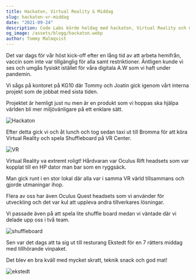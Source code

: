 ```yaml
---
title: Hackaton, Virtual Reality & Middag
slug: hackaton-vr-middag
date: "2021-09-24"
description: Code Labs körde heldag med hackaton, Virtual Reality och middag på Ekstedt.
og_image: /assets/blogg/hackaton.webp
author: Tommy Malmqvist
---
```


Det var dags för vår höst kick-off efter en lång tid av att arbeta hemifrån, vaccin som inte var tillgänglig för alla
samt restriktioner. Äntligen kunde vi ses och umgås fysiskt istället för våra digitala A.W som vi haft under pandemin.

Vi sågs på kontoret på KG10 där Tommy och Joatin gick igenom vårt interna projekt som de jobbat med sista tiden.

Projektet är hemligt just nu men är en produkt som vi hoppas ska hjälpa världen bli mer miljövänligare på ett enklare sätt.

![Hackaton](/assets/blogg/hackaton.webp)

Efter detta gick vi och åt lunch och tog sedan taxi ut till Bromma för att köra Virtual Reality och spela Shuffleboard på VR Center.

![VR](/assets/blogg/vr.jpeg)

Virtual Reality va extremt roligt! Hårdvaran var Oculus Rift headsets som var kopplat till en HP dator man bar som en ryggsäck.

Man gick runt i en stor lokal där alla var i samma VR värld tillsammans och gjorde utmaningar ihop.

Flera av oss har även Oculus Quest headsets som vi använder för utveckling och det var kul att uppleva
andra tillverkares lösningar.

Vi passade även på att spela lite shuffle board medan vi väntade där vi delade upp oss i två team.

![shuffleboard](/assets/blogg/shuffleboard.webp)

Sen var det dags att ta sig ut till resturang Ekstedt för en 7 rätters middag med tillhörande vinpaket.

Det blev en bra kväll med mycket skratt, teknik snack och god mat!

![ekstedt](/assets/blogg/ekstedt.webp)
